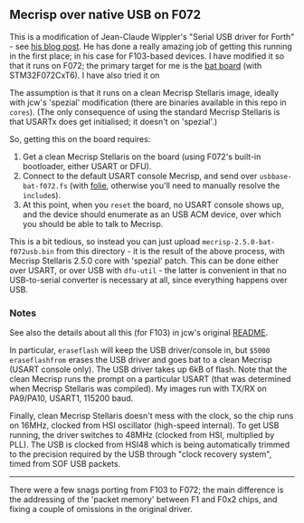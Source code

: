 ## Mecrisp over native USB on F072

This is a modification of Jean-Claude Wippler's "Serial USB driver for Forth" -
see [his blog post](http://jeelabs.org/2016/06/standalone-usb-firmware/).
He has done a really amazing job of getting this running in the first place; in
his case for F103-based devices.
I have modified it so that it runs on F072; the primary target for me is the
[bat board] (with STM32F072CxT6). I have also tried it on 

The assumption is that it runs on a clean Mecrisp Stellaris image, ideally with
jcw's 'spezial' modification (there are binaries available in this repo in
`cores`). (The only consequence of using the standard Mecrisp Stellaris is that
USARTx does get initialised; it doesn't on 'spezial'.)

So, getting this on the board requires:
1. Get a clean Mecrisp Stellaris on the board (using F072's built-in
   bootloader, either USART or DFU).
2. Connect to the default USART console Mecrisp, and send over
   `usbbase-bat-f072.fs` (with [folie], otherwise you'll need to manually
   resolve the `include`s).
3. At this point, when you `reset` the board, no USART console shows up, and
   the device should enumerate as an USB ACM device, over which you should be
   able to talk to Mecrisp.

This is a bit tedious, so instead you can just upload
`mecrisp-2.5.0-bat-f072usb.bin` from this directory - it is the result of the above
process, with Mecrisp Stellaris 2.5.0 core with 'spezial' patch. This can be
done either over USART, or over USB with `dfu-util` - the latter is convenient
in that no USB-to-serial converter is necessary at all, since everything
happens over USB.

### Notes

See also the details about all this (for F103) in jcw's original
[README](https://git.jeelabs.org/jcw/embello/src/branch/master/explore/1608-forth/suf/README.md).

In particular, `eraseflash` will keep the USB driver/console in, but `$5000 eraseflashfrom`
erases the USB driver and goes bat to a clean Mecrisp (USART console only). The USB
driver takes up 6kB of flash. Note that the clean Mecrisp runs the prompt on a particular
USART (that was determined when Mecrisp Stellaris was compiled). My images run with TX/RX
on PA9/PA10, USART1, 115200 baud.

Finally, clean Mecrisp Stellaris doesn't mess with the clock, so the chip runs on 16MHz,
clocked from HSI oscillator (high-speed internal). To get USB running, the driver switches
to 48MHz (clocked from HSI, multiplied by PLL). The USB is clocked from HSI48 which is being
automatically trimmed to the precision required by the USB through "clock recovery system",
timed from SOF USB packets.

---

There were a few snags porting from F103 to F072; the main difference
is the addressing of the 'packet memory' between F1 and F0x2 chips, and fixing
a couple of omissions in the original driver.



[bat board]: https://flabbergast.drak.xyz/bat-board
[folie]: https://git.jeelabs.org/jcw/folie
